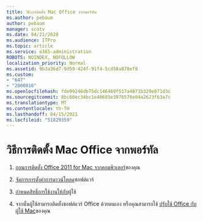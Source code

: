 ```yaml
---
title: วิธีการติดตั้ง Mac Office จากพอร์ทัล
ms.author: pebaum
author: pebaum
manager: scotv
ms.date: 04/21/2020
ms.audience: ITPro
ms.topic: article
ms.service: o365-administration
ROBOTS: NOINDEX, NOFOLLOW
localization_priority: Normal
ms.assetid: 9b3a36d7-9d59-424f-91f4-5cd58a878ef8
ms.custom:
- "647"
- "2000016"
ms.openlocfilehash: fde99246db75dc146469f517a4071b329e071d3c
ms.sourcegitcommit: 8bc60ec34bc1e40685e3976576e04a2623f63a7c
ms.translationtype: MT
ms.contentlocale: th-TH
ms.lasthandoff: 04/15/2021
ms.locfileid: "51829359"
---
```

# <a name="how-to-install-mac-office-from-the-portal"></a>วิธีการติดตั้ง Mac Office จากพอร์ทัล

1. [ถอนการติดตั้ง Office 2011 for Mac จากคอมพิวเตอร์](https://support.office.com/article/4bfcd230-0ea1-4656-bf30-dbfa44d358fa?wt.mc_id=Alchemy_ClientDIA)ของคุณ

2. [จัดการการตั้งค่าการดาวน์โหลด](https://docs.microsoft.com/DeployOffice/manage-software-download-settings-office-365)ซอฟต์แวร์

3. [กําหนดสิทธิ์การใช้งานให้กับ](https://docs.microsoft.com/microsoft-365/admin/manage/assign-licenses-to-users)ผู้ใช้

4. จากนั้นผู้ใช้สามารถติดตั้งซอฟต์แวร์ Office ด้วยตนเอง หรือคุณสามารถใช้ [ปรับใช้ Office กับผู้ใช้ Mac](https://docs.microsoft.com/DeployOffice/mac/deployment-guide-for-office-for-mac)ของคุณ